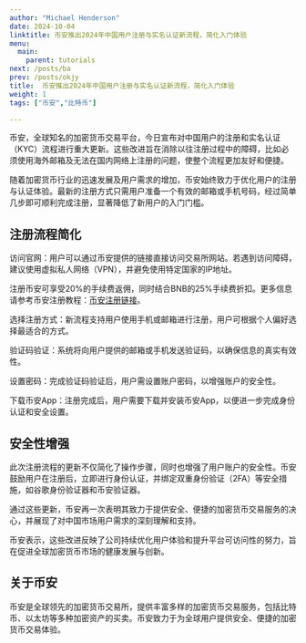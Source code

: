 ```yaml
---
author: "Michael Henderson"
date: 2024-10-04
linktitle: 币安推出2024年中国用户注册与实名认证新流程，简化入门体验
menu:
  main:
    parent: tutorials
next: /posts/ba
prev: /posts/okjy
title:  币安推出2024年中国用户注册与实名认证新流程，简化入门体验
weight: 1
tags: ["币安","比特币"]

---
```

币安，全球知名的加密货币交易平台，今日宣布对中国用户的注册和实名认证（KYC）流程进行重大更新。这些改进旨在消除以往注册过程中的障碍，比如必须使用海外邮箱及无法在国内网络上注册的问题，使整个流程更加友好和便捷。

随着加密货币行业的迅速发展及用户需求的增加，币安始终致力于优化用户的注册与认证体验。最新的注册方式只需用户准备一个有效的邮箱或手机号码，经过简单几步即可顺利完成注册，显著降低了新用户的入门门槛。

## 注册流程简化
访问官网：用户可以通过币安提供的链接直接访问交易所网站。若遇到访问障碍，建议使用虚拟私人网络（VPN），并避免使用特定国家的IP地址。

注册币安可享受20%的手续费返佣，同时结合BNB的25%手续费折扣。更多信息请参考币安注册教程：[币安注册链接](https://www.binance.com/join?ref=UKNXKQAK)。

选择注册方式：新流程支持用户使用手机或邮箱进行注册，用户可根据个人偏好选择最适合的方式。

验证码验证：系统将向用户提供的邮箱或手机发送验证码，以确保信息的真实有效性。

设置密码：完成验证码验证后，用户需设置账户密码，以增强账户的安全性。

下载币安App：注册完成后，用户需要下载并安装币安App，以便进一步完成身份认证和安全设置。

## 安全性增强
此次注册流程的更新不仅简化了操作步骤，同时也增强了用户账户的安全性。币安鼓励用户在注册后，立即进行身份认证，并绑定双重身份验证（2FA）等安全措施，如谷歌身份验证器和币安验证器。

通过这些更新，币安再一次表明其致力于提供安全、便捷的加密货币交易服务的决心，并展现了对中国市场用户需求的深刻理解和支持。

币安表示，这些改进反映了公司持续优化用户体验和提升平台可访问性的努力，旨在促进全球加密货币市场的健康发展与创新。

## 关于币安
币安是全球领先的加密货币交易所，提供丰富多样的加密货币交易服务，包括比特币、以太坊等多种加密资产的买卖。币安致力于为全球用户提供安全、便捷的加密货币交易体验。